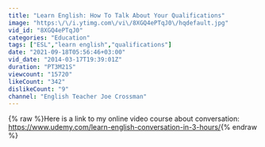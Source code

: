 ```yaml
---
title: "Learn English: How To Talk About Your Qualifications"
image: "https:\/\/i.ytimg.com\/vi\/8XGQ4ePTqJ0\/hqdefault.jpg"
vid_id: "8XGQ4ePTqJ0"
categories: "Education"
tags: ["ESL","learn english","qualifications"]
date: "2021-09-18T05:56:46+03:00"
vid_date: "2014-03-17T19:39:01Z"
duration: "PT3M21S"
viewcount: "15720"
likeCount: "342"
dislikeCount: "9"
channel: "English Teacher Joe Crossman"
---
```

{% raw %}Here is a link to my online video course about conversation: <a rel="nofollow" target="blank" href="https://www.udemy.com/learn-english-conversation-in-3-hours/">https://www.udemy.com/learn-english-conversation-in-3-hours/</a>{% endraw %}
